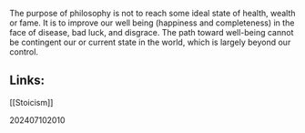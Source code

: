 The purpose of philosophy is not to reach some ideal state of health, wealth or fame. It is to improve our well being (happiness and completeness) in the face of disease, bad luck, and disgrace.  The path toward well-being cannot be contingent our or current state  in the world, which is largely beyond our control.


## Links: 

[[Stoicism]]

202407102010
